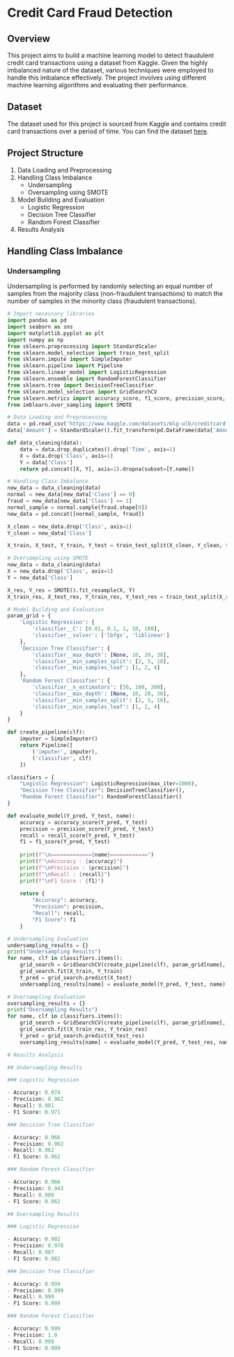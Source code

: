 # Credit Card Fraud Detection

## Overview

This project aims to build a machine learning model to detect fraudulent credit card transactions using a dataset from Kaggle. Given the highly imbalanced nature of the dataset, various techniques were employed to handle this imbalance effectively. The project involves using different machine learning algorithms and evaluating their performance.

## Dataset

The dataset used for this project is sourced from Kaggle and contains credit card transactions over a period of time. You can find the dataset [here](https://www.kaggle.com/datasets/mlg-ulb/creditcardfraud).

## Project Structure

1. Data Loading and Preprocessing
2. Handling Class Imbalance
   - Undersampling
   - Oversampling using SMOTE
3. Model Building and Evaluation
   - Logistic Regression
   - Decision Tree Classifier
   - Random Forest Classifier
4. Results Analysis

## Handling Class Imbalance

### Undersampling

Undersampling is performed by randomly selecting an equal number of samples from the majority class (non-fraudulent transactions) to match the number of samples in the minority class (fraudulent transactions).

```python
# Import necessary libraries
import pandas as pd
import seaborn as sns
import matplotlib.pyplot as plt
import numpy as np
from sklearn.preprocessing import StandardScaler
from sklearn.model_selection import train_test_split
from sklearn.impute import SimpleImputer
from sklearn.pipeline import Pipeline
from sklearn.linear_model import LogisticRegression
from sklearn.ensemble import RandomForestClassifier
from sklearn.tree import DecisionTreeClassifier
from sklearn.model_selection import GridSearchCV
from sklearn.metrics import accuracy_score, f1_score, precision_score, recall_score
from imblearn.over_sampling import SMOTE

# Data Loading and Preprocessing
data = pd.read_csv('https://www.kaggle.com/datasets/mlg-ulb/creditcardfraud/creditcard.csv', on_bad_lines='skip')
data['Amount'] = StandardScaler().fit_transform(pd.DataFrame(data['Amount']))

def data_cleaning(data):
    data = data.drop_duplicates().drop('Time', axis=1)
    X = data.drop('Class', axis=1)
    Y = data['Class']
    return pd.concat([X, Y], axis=1).dropna(subset=[Y.name])

# Handling Class Imbalance
new_data = data_cleaning(data)
normal = new_data[new_data['Class'] == 0]
fraud = new_data[new_data['Class'] == 1]
normal_sample = normal.sample(fraud.shape[0])
new_data = pd.concat([normal_sample, fraud])

X_clean = new_data.drop('Class', axis=1)
Y_clean = new_data['Class']

X_train, X_test, Y_train, Y_test = train_test_split(X_clean, Y_clean, test_size=0.2, random_state=42)

# Oversampling using SMOTE
new_data = data_cleaning(data)
X = new_data.drop('Class', axis=1)
Y = new_data['Class']

X_res, Y_res = SMOTE().fit_resample(X, Y)
X_train_res, X_test_res, Y_train_res, Y_test_res = train_test_split(X_res, Y_res, test_size=0.2, random_state=42)

# Model Building and Evaluation
param_grid = {
    'Logistic Regression': {
        'classifier__C': [0.01, 0.1, 1, 10, 100],
        'classifier__solver': ['lbfgs', 'liblinear']
    },
    'Decision Tree Classifier': {
        'classifier__max_depth': [None, 10, 20, 30],
        'classifier__min_samples_split': [2, 5, 10],
        'classifier__min_samples_leaf': [1, 2, 4]
    },
    'Random Forest Classifier': {
        'classifier__n_estimators': [50, 100, 200],
        'classifier__max_depth': [None, 10, 20, 30],
        'classifier__min_samples_split': [2, 5, 10],
        'classifier__min_samples_leaf': [1, 2, 4]
    }
}

def create_pipeline(clf):
    imputer = SimpleImputer()
    return Pipeline([
        ('imputer', imputer),
        ('classifier', clf)
    ])

classifiers = {
    "Logistic Regression": LogisticRegression(max_iter=1000),
    "Decision Tree Classifier": DecisionTreeClassifier(),
    "Random Forest Classifier": RandomForestClassifier()
}

def evaluate_model(Y_pred, Y_test, name):
    accuracy = accuracy_score(Y_pred, Y_test)
    precision = precision_score(Y_pred, Y_test)
    recall = recall_score(Y_pred, Y_test)
    f1 = f1_score(Y_pred, Y_test)
    
    print(f"\n============={name}============")
    print(f"\nAccuracy : {accuracy}")
    print(f"\nPrecision : {precision}")
    print(f"\nRecall : {recall}")
    print(f"\nF1 Score : {f1}")
    
    return {
        "Accuracy": accuracy,
        "Precision": precision,
        "Recall": recall,
        "F1 Score": f1
    }

# Undersampling Evaluation
undersampling_results = {}
print("Undersampling Results")
for name, clf in classifiers.items():
    grid_search = GridSearchCV(create_pipeline(clf), param_grid[name], cv=5, scoring='roc_auc')
    grid_search.fit(X_train, Y_train)
    Y_pred = grid_search.predict(X_test)
    undersampling_results[name] = evaluate_model(Y_pred, Y_test, name)

# Oversampling Evaluation
oversampling_results = {}
print("Oversampling Results")
for name, clf in classifiers.items():
    grid_search = GridSearchCV(create_pipeline(clf), param_grid[name], cv=5, scoring='roc_auc')
    grid_search.fit(X_train_res, Y_train_res)
    Y_pred = grid_search.predict(X_test_res)
    oversampling_results[name] = evaluate_model(Y_pred, Y_test_res, name)

# Results Analysis

## Undersampling Results

### Logistic Regression

- Accuracy: 0.974
- Precision: 0.962
- Recall: 0.981
- F1 Score: 0.971

### Decision Tree Classifier

- Accuracy: 0.966
- Precision: 0.962
- Recall: 0.962
- F1 Score: 0.962

### Random Forest Classifier

- Accuracy: 0.966
- Precision: 0.943
- Recall: 0.980
- F1 Score: 0.962

## Oversampling Results

### Logistic Regression

- Accuracy: 0.982
- Precision: 0.978
- Recall: 0.987
- F1 Score: 0.982

### Decision Tree Classifier

- Accuracy: 0.999
- Precision: 0.999
- Recall: 0.999
- F1 Score: 0.999

### Random Forest Classifier

- Accuracy: 0.999
- Precision: 1.0
- Recall: 0.999
- F1 Score: 0.999

